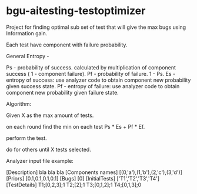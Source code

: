 # bgu-aitesting-testoptimizer

Project for finding optimal sub set of test that will give the max bugs using Information gain.

Each test have component with failure probability.

General Entropy -

Ps - probability of success. calculated by multiplication of component success ( 1 - component failure).
Pf - probability of failure. 1 - Ps.
Es - entropy of success: use analyzer code to obtain component new probability given success state.
Pf - entropy of failure: use analyzer code to obtain component new probability given failure state.

Algorithm:

Given X as the max amount of tests.

on each round find the min on each test Ps * Es + Pf * Ef.

perform the test.

do for others until X tests selected.



Analyzer input file example:

[Description]
bla bla bla
[Components names]
[(0,'a'),(1,'b'),(2,'c'),(3,'d')]
[Priors]
[0.1,0.1,0.1,0.1]
[Bugs]
[0]
[InitialTests]
['T1','T2','T3','T4']
[TestDetails]
T1;[0,2,3];1
T2;[2];1
T3;[0,1,2];1
T4;[0,1,3];0